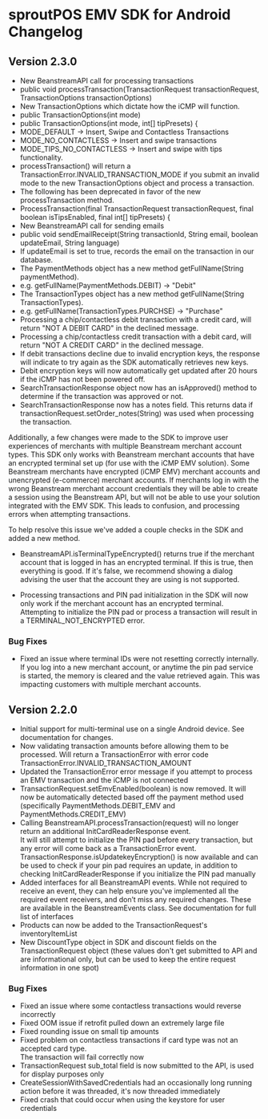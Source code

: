 # sproutPOS EMV SDK for Android Changelog

## Version 2.3.0

* New BeanstreamAPI call for processing transactions
 * public void processTransaction(TransactionRequest transactionRequest, TransactionOptions transactionOptions) 
* New TransactionOptions which dictate how the iCMP will function.
 * public TransactionOptions(int mode)
 * public TransactionOptions(int mode, int[] tipPresets) {
 * MODE_DEFAULT -> Insert, Swipe and Contactless Transactions
 * MODE_NO_CONTACTLESS -> Insert and swipe transactions
 * MODE_TIPS_NO_CONTACTLESS -> Insert and swipe with tips functionality.
* processTransaction() will return a TransactionError.INVALID_TRANSACTION_MODE if you submit an invalid mode to the new TransactionOptions object and process a transaction.
* The following has been deprecated in favor of the new processTransaction method. 
 * ProcessTransaction(final TransactionRequest transactionRequest, final boolean isTipsEnabled, final int[] tipPresets) {
* New BeanstreamAPI call for sending emails
 * public void sendEmailReceipt(String transactionId, String email, boolean updateEmail, String language)
 * If updateEmail is set to true, records the email on the transaction in our database.
* The PaymentMethods object has a new method getFullName(String paymentMethod).
 * e.g. getFullName(PaymentMethods.DEBIT) -> "Debit"	
* The TransactionTypes object has a new method getFullName(String TransactionTypes).
 * e.g. getFullName(TransactionTypes.PURCHSE) -> "Purchase"
* Processing a chip/contactless debit transaction with a credit card, will return "NOT A DEBIT CARD" in the declined message.
* Processing a chip/contactless credit transaction with a debit card, will return "NOT A CREDIT CARD" in the declined message.
* If debit transactions decline due to invalid encryption keys, the response will indicate to try again as the SDK automatically retrieves new keys.
* Debit encryption keys will now automatically get updated after 20 hours if the iCMP has not been powered off.
* SearchTransactionResponse object now has an isApproved() method to determine if the transaction was approved or not.
* SearchTransactionResponse now has a notes field. This returns data if transactionRequest.setOrder_notes(String) was used when processing the transaction.

Additionally, a few changes were made to the SDK to improve user experiences of merchants with multiple Beanstream merchant account types. This SDK only works with Beanstream merchant accounts that have an encrypted terminal set up (for use with the iCMP EMV solution). Some Beanstream merchants have encrypted (iCMP EMV) merchant accounts and unencrypted (e-commerce) merchant accounts. If merchants log in with the wrong Beanstream merchant account credentials they will be able to create a session using the Beanstream API, but will not be able to use your solution integrated with the EMV SDK. This leads to confusion, and processing errors when attempting transactions.

To help resolve this issue we've added a couple checks in the SDK and added a new method.

* BeanstreamAPI.isTerminalTypeEncrypted() returns true if the merchant account that is logged in has an encrypted terminal. If this is true, then everything is good. If it's false, we recommend showing a dialog advising the user that the account they are using is not supported.

* Processing transactions and PIN pad initialization in the SDK will now only work if the merchant account has an encrypted terminal. Attempting to initialize the PIN pad or process a transaction will result in a TERMINAL_NOT_ENCRYPTED error.

### Bug Fixes

* Fixed an issue where terminal IDs were not resetting correctly internally. If you log into a new merchant account, or anytime the pin pad service is started, the memory is cleared and the value retrieved again. This was impacting customers with multiple merchant accounts.


## Version 2.2.0

* Initial support for multi-terminal use on a single Android device.  See documentation for changes. 
* Now validating transaction amounts before allowing them to be processed. Will return a TransactionError with error code 
 TransactionError.INVALID_TRANSACTION_AMOUNT
* Updated the TransactionError error message if you attempt to process an EMV transaction and the iCMP is not connected
* TransactionRequest.setEmvEnabled(boolean) is now removed.  It will now be automatically detected based off
 the payment method used (specifically PaymentMethods.DEBIT_EMV and PaymentMethods.CREDIT_EMV)
* Calling BeanstreamAPI.processTransaction(request) will no longer return an additional InitCardReaderResponse event.  
  It will still attempt to initialize the PIN pad before every transaction, but any error will come back as a TransactionError event.  
   TransactionResponse.isUpdatekeyEncryption() is now available and can be used to check if your pin pad requires an update, in addition to checking InitCardReaderResponse if you initialize the PIN pad manually
* Added interfaces for all BeanstreamAPI events.  While not required to receive an event, they can help ensure you've implemented all the required event receivers, and don’t miss any required changes. These are available in the BeanstreamEvents class.  See documentation for full list of interfaces   
* Products can now be added to the TransactionRequest's inventoryItemList
* New DiscountType object in SDK and discount fields on the TransactionRequest object (these values don't get submitted 
to API and are informational only, but can be used to keep the entire request information in one spot)

### Bug Fixes

* Fixed an issue where some contactless transactions would reverse incorrectly
* Fixed OOM issue if retrofit pulled down an extremely large file
* Fixed rounding issue on small tip amounts
* Fixed problem on contactless transactions if card type was not an accepted card type.  
 The transaction will fail correctly now
* TransactionRequest sub_total field is now submitted to the API, is used for display purposes only
* CreateSessionWithSavedCredentials had an occasionally long running action before it was threaded, it's now threaded immediately
* Fixed crash that could occur when using the keystore for user credentials
